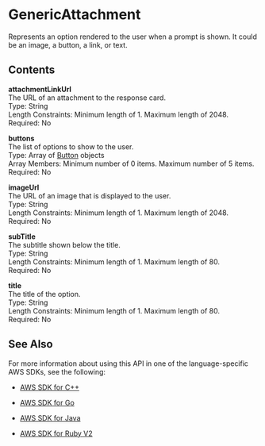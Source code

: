 # GenericAttachment<a name="API_runtime_GenericAttachment"></a>

Represents an option rendered to the user when a prompt is shown\. It could be an image, a button, a link, or text\. 

## Contents<a name="API_runtime_GenericAttachment_Contents"></a>

 **attachmentLinkUrl**   
The URL of an attachment to the response card\.  
Type: String  
Length Constraints: Minimum length of 1\. Maximum length of 2048\.  
Required: No

 **buttons**   
The list of options to show to the user\.  
Type: Array of [Button](API_runtime_Button.md) objects  
Array Members: Minimum number of 0 items\. Maximum number of 5 items\.  
Required: No

 **imageUrl**   
The URL of an image that is displayed to the user\.  
Type: String  
Length Constraints: Minimum length of 1\. Maximum length of 2048\.  
Required: No

 **subTitle**   
The subtitle shown below the title\.  
Type: String  
Length Constraints: Minimum length of 1\. Maximum length of 80\.  
Required: No

 **title**   
The title of the option\.  
Type: String  
Length Constraints: Minimum length of 1\. Maximum length of 80\.  
Required: No

## See Also<a name="API_runtime_GenericAttachment_SeeAlso"></a>

For more information about using this API in one of the language\-specific AWS SDKs, see the following:

+  [AWS SDK for C\+\+](http://docs.aws.amazon.com/goto/SdkForCpp/runtime.lex-2016-11-28/GenericAttachment) 

+  [AWS SDK for Go](http://docs.aws.amazon.com/goto/SdkForGoV1/runtime.lex-2016-11-28/GenericAttachment) 

+  [AWS SDK for Java](http://docs.aws.amazon.com/goto/SdkForJava/runtime.lex-2016-11-28/GenericAttachment) 

+  [AWS SDK for Ruby V2](http://docs.aws.amazon.com/goto/SdkForRubyV2/runtime.lex-2016-11-28/GenericAttachment) 